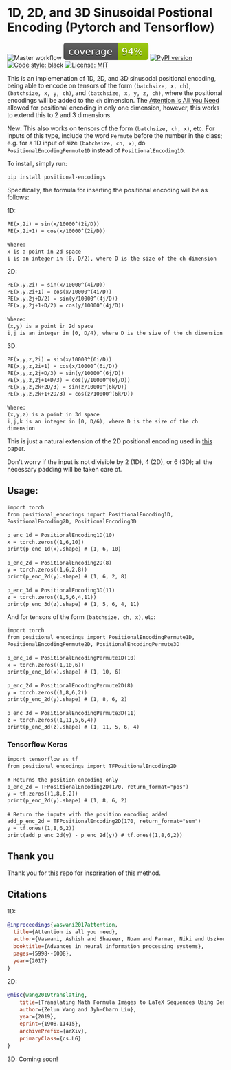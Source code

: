 # 1D, 2D, and 3D Sinusoidal Postional Encoding (Pytorch and Tensorflow)

![Master workflow](https://github.com/github/docs/actions/workflows/main.yml/badge.svg)
![Code Coverage](./svgs/cov.svg)
[![PyPI version](https://badge.fury.io/py/positional-encodings.svg)](https://badge.fury.io/py/positional-encodings)
[![Code style: black](https://img.shields.io/badge/code%20style-black-000000.svg)](https://github.com/psf/black)
[![License: MIT](https://img.shields.io/badge/License-MIT-yellow.svg)](https://opensource.org/licenses/MIT)

This is an implemenation of 1D, 2D, and 3D sinusodal positional encoding, being
able to encode on tensors of the form `(batchsize, x, ch)`, `(batchsize, x, y,
ch)`, and `(batchsize, x, y, z, ch)`, where the positional encodings will be
added to the `ch` dimension. The [Attention is All You
Need](https://arxiv.org/pdf/1706.03762.pdf) allowed for positional encoding in
only one dimension, however, this works to extend this to 2 and 3 dimensions.

New: This also works on tensors of the form `(batchsize, ch, x)`, etc. For
inputs of this type, include the word `Permute` before the number in the class;
e.g. for a 1D input of size `(batchsize, ch, x)`, do
`PositionalEncodingPermute1D` instead of `PositionalEncoding1D`.

To install, simply run:

```
pip install positional-encodings
```

Specifically, the formula for inserting the positional encoding will be as follows:

1D:
```
PE(x,2i) = sin(x/10000^(2i/D))
PE(x,2i+1) = cos(x/10000^(2i/D))

Where:
x is a point in 2d space
i is an integer in [0, D/2), where D is the size of the ch dimension
```

2D:
```
PE(x,y,2i) = sin(x/10000^(4i/D))
PE(x,y,2i+1) = cos(x/10000^(4i/D))
PE(x,y,2j+D/2) = sin(y/10000^(4j/D))
PE(x,y,2j+1+D/2) = cos(y/10000^(4j/D))

Where:
(x,y) is a point in 2d space
i,j is an integer in [0, D/4), where D is the size of the ch dimension
```

3D:
```
PE(x,y,z,2i) = sin(x/10000^(6i/D))
PE(x,y,z,2i+1) = cos(x/10000^(6i/D))
PE(x,y,z,2j+D/3) = sin(y/10000^(6j/D))
PE(x,y,z,2j+1+D/3) = cos(y/10000^(6j/D))
PE(x,y,z,2k+2D/3) = sin(z/10000^(6k/D))
PE(x,y,z,2k+1+2D/3) = cos(z/10000^(6k/D))

Where:
(x,y,z) is a point in 3d space
i,j,k is an integer in [0, D/6), where D is the size of the ch dimension
```

This is just a natural extension of the 2D positional encoding used in [this](https://arxiv.org/pdf/1908.11415.pdf) paper.

Don't worry if the input is not divisible by 2 (1D), 4 (2D), or 6 (3D); all the necessary padding will be taken care of.

## Usage:

```python3
import torch
from positional_encodings import PositionalEncoding1D, PositionalEncoding2D, PositionalEncoding3D

p_enc_1d = PositionalEncoding1D(10)
x = torch.zeros((1,6,10))
print(p_enc_1d(x).shape) # (1, 6, 10)

p_enc_2d = PositionalEncoding2D(8)
y = torch.zeros((1,6,2,8))
print(p_enc_2d(y).shape) # (1, 6, 2, 8)

p_enc_3d = PositionalEncoding3D(11)
z = torch.zeros((1,5,6,4,11))
print(p_enc_3d(z).shape) # (1, 5, 6, 4, 11)
```

And for tensors of the form `(batchsize, ch, x)`, etc:

```python3
import torch
from positional_encodings import PositionalEncodingPermute1D, PositionalEncodingPermute2D, PositionalEncodingPermute3D

p_enc_1d = PositionalEncodingPermute1D(10)
x = torch.zeros((1,10,6))
print(p_enc_1d(x).shape) # (1, 10, 6)

p_enc_2d = PositionalEncodingPermute2D(8)
y = torch.zeros((1,8,6,2))
print(p_enc_2d(y).shape) # (1, 8, 6, 2)

p_enc_3d = PositionalEncodingPermute3D(11)
z = torch.zeros((1,11,5,6,4))
print(p_enc_3d(z).shape) # (1, 11, 5, 6, 4)
```

### Tensorflow Keras

```python3
import tensorflow as tf
from positional_encodings import TFPositionalEncoding2D

# Returns the position encoding only
p_enc_2d = TFPositionalEncoding2D(170, return_format="pos")
y = tf.zeros((1,8,6,2))
print(p_enc_2d(y).shape) # (1, 8, 6, 2)

# Return the inputs with the position encoding added
add_p_enc_2d = TFPositionalEncoding2D(170, return_format="sum")
y = tf.ones((1,8,6,2))
print(add_p_enc_2d(y) - p_enc_2d(y)) # tf.ones((1,8,6,2))
```

## Thank you

Thank you for [this](https://github.com/wzlxjtu/PositionalEncoding2D) repo for inspriration of this method.

## Citations
1D:
```bibtex
@inproceedings{vaswani2017attention,
  title={Attention is all you need},
  author={Vaswani, Ashish and Shazeer, Noam and Parmar, Niki and Uszkoreit, Jakob and Jones, Llion and Gomez, Aidan N and Kaiser, {\L}ukasz and Polosukhin, Illia},
  booktitle={Advances in neural information processing systems},
  pages={5998--6008},
  year={2017}
}
```

2D:
```bibtex
@misc{wang2019translating,
    title={Translating Math Formula Images to LaTeX Sequences Using Deep Neural Networks with Sequence-level Training},
    author={Zelun Wang and Jyh-Charn Liu},
    year={2019},
    eprint={1908.11415},
    archivePrefix={arXiv},
    primaryClass={cs.LG}
}
```

3D:
Coming soon!
